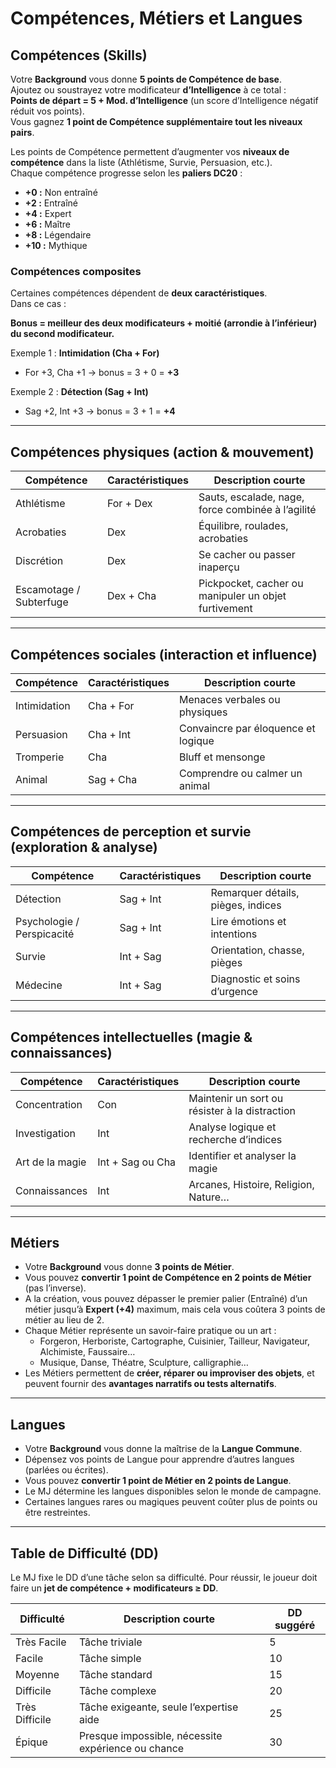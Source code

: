 # Compétences, Métiers et Langues

## Compétences (Skills)

Votre **Background** vous donne **5 points de Compétence de base**.  
Ajoutez ou soustrayez votre modificateur **d’Intelligence** à ce total :  
**Points de départ = 5 + Mod. d’Intelligence**  (un score d’Intelligence négatif réduit vos points).    
Vous gagnez **1 point de Compétence supplémentaire tout les niveaux pairs**.

Les points de Compétence permettent d’augmenter vos **niveaux de compétence** dans la liste (Athlétisme, Survie, Persuasion, etc.).  
Chaque compétence progresse selon les **paliers DC20** :

- **+0 :** Non entraîné  
- **+2 :** Entraîné  
- **+4 :** Expert  
- **+6 :** Maître  
- **+8 :** Légendaire  
- **+10 :** Mythique 

### Compétences composites
Certaines compétences dépendent de **deux caractéristiques**.  
Dans ce cas :  

**Bonus = meilleur des deux modificateurs + moitié (arrondie à l’inférieur) du second modificateur.**

Exemple 1 : **Intimidation (Cha + For)**  
- For +3, Cha +1 → bonus = 3 + 0 = **+3**

Exemple 2 : **Détection (Sag + Int)**  
- Sag +2, Int +3 → bonus = 3 + 1 = **+4**

---

## Compétences physiques (action & mouvement)

| Compétence                  | Caractéristiques | Description courte |
|------------------------------|-----------------|-----------------|
| Athlétisme                   | For + Dex       | Sauts, escalade, nage, force combinée à l’agilité |
| Acrobaties                   | Dex             | Équilibre, roulades, acrobaties |
| Discrétion                   | Dex             | Se cacher ou passer inaperçu |
| Escamotage / Subterfuge      | Dex + Cha       | Pickpocket, cacher ou manipuler un objet furtivement |

---

## Compétences sociales (interaction et influence)

| Compétence                  | Caractéristiques | Description courte |
|------------------------------|-----------------|-----------------|
| Intimidation                 | Cha + For       | Menaces verbales ou physiques |
| Persuasion                   | Cha + Int       | Convaincre par éloquence et logique |
| Tromperie                    | Cha             | Bluff et mensonge |
| Animal                       | Sag + Cha       | Comprendre ou calmer un animal |

---

## Compétences de perception et survie (exploration & analyse)

| Compétence                  | Caractéristiques | Description courte |
|------------------------------|-----------------|-----------------|
| Détection                    | Sag + Int       | Remarquer détails, pièges, indices |
| Psychologie / Perspicacité   | Sag + Int       | Lire émotions et intentions |
| Survie                       | Int + Sag       | Orientation, chasse, pièges |
| Médecine                     | Int + Sag       | Diagnostic et soins d’urgence |

---

## Compétences intellectuelles (magie & connaissances)

| Compétence                  | Caractéristiques | Description courte |
|------------------------------|-----------------|-----------------|
| Concentration                | Con             | Maintenir un sort ou résister à la distraction |
| Investigation                | Int             | Analyse logique et recherche d’indices |
| Art de la magie              | Int + Sag ou Cha| Identifier et analyser la magie |
| Connaissances                | Int             | Arcanes, Histoire, Religion, Nature… |

---

## Métiers

- Votre **Background** vous donne **3 points de Métier**.  
- Vous pouvez **convertir 1 point de Compétence en 2 points de Métier** (pas l’inverse).  
- A la création, vous pouvez dépasser le premier palier (Entraîné) d’un métier jusqu’à **Expert (+4)** maximum, mais cela vous coûtera 3 points de métier au lieu de 2.
- Chaque Métier représente un savoir-faire pratique ou un art :  
  - Forgeron, Herboriste, Cartographe, Cuisinier, Tailleur, Navigateur, Alchimiste, Faussaire… 
  - Musique, Danse, Théatre, Sculpture, calligraphie… 
- Les Métiers permettent de **créer, réparer ou improviser des objets**, et peuvent fournir des **avantages narratifs ou tests alternatifs**.  

---

## Langues

- Votre **Background** vous donne la maîtrise de la **Langue Commune**.  
- Dépensez vos points de Langue pour apprendre d’autres langues (parlées ou écrites).  
- Vous pouvez **convertir 1 point de Métier en 2 points de Langue**.  
- Le MJ détermine les langues disponibles selon le monde de campagne.  
- Certaines langues rares ou magiques peuvent coûter plus de points ou être restreintes.

---

## Table de Difficulté (DD)

Le MJ fixe le DD d’une tâche selon sa difficulté. Pour réussir, le joueur doit faire un **jet de compétence + modificateurs ≥ DD**.

| Difficulté       | Description courte                                     | DD suggéré |
|-----------------|--------------------------------------------------------|------------|
| Très Facile      | Tâche triviale                                        | 5          |
| Facile           | Tâche simple                                          | 10         |
| Moyenne          | Tâche standard                                        | 15         |
| Difficile        | Tâche complexe                                        | 20         |
| Très Difficile   | Tâche exigeante, seule l’expertise aide              | 25         |
| Épique           | Presque impossible, nécessite expérience ou chance   | 30         |

